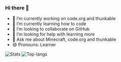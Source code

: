 ### Hi there 👋

- 🔭 I’m currently working on code.org and thunkable
- 🌱 I’m currently learning how to code
- 👯 I’m looking to collaborate on GitHub
- 🤔 I’m looking for help with learning more
- 💬 Ask me about Minecraft, code.org and thunkable
- 😄 Pronouns: Learner

![Stats](https://github-readme-stats.vercel.app/api?username=amitpuri&show_icons=true&theme=radical&count_private=true)
![Top-langs](https://github-readme-stats.vercel.app/api/top-langs?username=amitpuri&show_icons=true&theme=radical&count_private=true)
